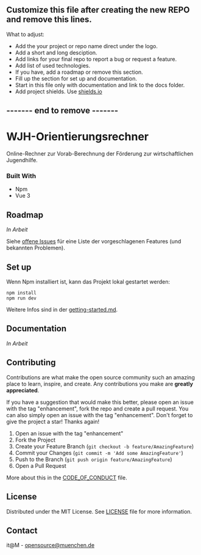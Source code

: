 ## Customize this file after creating the new REPO and remove this lines.
What to adjust:  
* Add the your project or repo name direct under the logo.
* Add a short and long desciption.
* Add links for your final repo to report a bug or request a feature.
* Add list of used technologies.
* If you have, add a roadmap or remove this section.
* Fill up the section for set up and documentation.
 * Start in this file only with documentation and link to the docs folder.
* Add project shields. Use [shields.io](https://shields.io/)

## ------- end to remove -------
<!-- add Project Logo, if existing -->

# WJH-Orientierungsrechner

Online-Rechner zur Vorab-Berechnung der Förderung zur wirtschaftlichen Jugendhilfe.

### Built With

* Npm
* Vue 3

## Roadmap

*In Arbeit*

Siehe [offene Issues](https://github.com/it-at-m/wjh-rechner/issues) für eine Liste der vorgeschlagenen Features (und bekannten Problemen).


## Set up

Wenn Npm installiert ist, kann das Projekt lokal gestartet werden:

    npm install
    npm run dev

Weitere Infos sind in der [getting-started.md](https://github.com/it-at-m/wjh-rechner/blob/dev/docs/getting-started.md).

## Documentation

*In Arbeit*

## Contributing

Contributions are what make the open source community such an amazing place to learn, inspire, and create. Any contributions you make are **greatly appreciated**.

If you have a suggestion that would make this better, please open an issue with the tag "enhancement", fork the repo and create a pull request. You can also simply open an issue with the tag "enhancement".
Don't forget to give the project a star! Thanks again!

1. Open an issue with the tag "enhancement"
2. Fork the Project
3. Create your Feature Branch (`git checkout -b feature/AmazingFeature`)
4. Commit your Changes (`git commit -m 'Add some AmazingFeature'`)
5. Push to the Branch (`git push origin feature/AmazingFeature`)
6. Open a Pull Request

More about this in the [CODE_OF_CONDUCT](/CODE_OF_CONDUCT.md) file.

## License

Distributed under the MIT License. See [LICENSE](LICENSE) file for more information.


## Contact

it@M - opensource@muenchen.de
